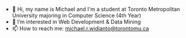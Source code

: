- 👋 Hi, my name is Michael and I'm a student at Toronto Metropolitan University majoring in Computer Science (4th Year)
- 👀 I’m interested in Web Development & Data Mining
- 📫 How to reach me: michael.r.widianto@torontomu.ca

<!---
michaelrw19/michaelrw19 is a ✨ special ✨ repository because its `README.md` (this file) appears on your GitHub profile.
You can click the Preview link to take a look at your changes.
--->
